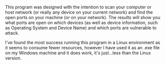 This program was designed with the intention to scan your computer or host network (or really any device on your current network) and find
the open ports on your machine (or on your network). The results will show you what ports are open on which devices (as well as device information,
such as Operating System and Device Name) and which ports are vulnerable to attack.

I've found the most success running this program in a Linux environment as it seems to consume fewer resources, however I have used it as an .exe file on
my Windows machine and it does work, it's just...less than the Linux version.
